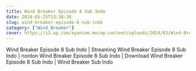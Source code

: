 ```yaml
---
title: Wind Breaker Episode 8 Sub Indo
date: 2024-05-25T13:38:38
slug: wind-breaker-episode-8-sub-indo
category: ["Wind Breaker"]
cover: https://i3.wp.com/ayanime.me/wp-content/uploads/2024/03/Wind-Breaker-768x1084-1.jpg
---
```


<p>Wind Breaker Episode 8 Sub Indo | Streaming Wind Breaker Episode 8 Sub Indo | nonton Wind Breaker Episode 8 Sub Indo | Download Wind Breaker Episode 8 Sub Indo | Wind Breaker Sub Indo</p>

